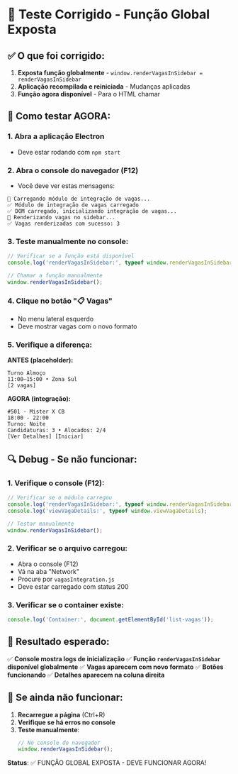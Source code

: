 # 🎯 Teste Corrigido - Função Global Exposta

## ✅ O que foi corrigido:

1. **Exposta função globalmente** - `window.renderVagasInSidebar = renderVagasInSidebar`
2. **Aplicação recompilada e reiniciada** - Mudanças aplicadas
3. **Função agora disponível** - Para o HTML chamar

## 🧪 Como testar AGORA:

### 1. **Abra a aplicação Electron**
- Deve estar rodando com `npm start`

### 2. **Abra o console do navegador (F12)**
- Você deve ver estas mensagens:
```
🚀 Carregando módulo de integração de vagas...
✅ Módulo de integração de vagas carregado
✅ DOM carregado, inicializando integração de vagas...
🚀 Renderizando vagas no sidebar...
✅ Vagas renderizadas com sucesso: 3
```

### 3. **Teste manualmente no console:**
```javascript
// Verificar se a função está disponível
console.log('renderVagasInSidebar:', typeof window.renderVagasInSidebar);

// Chamar a função manualmente
window.renderVagasInSidebar();
```

### 4. **Clique no botão "📋 Vagas"**
- No menu lateral esquerdo
- Deve mostrar vagas com o novo formato

### 5. **Verifique a diferença:**

**ANTES (placeholder):**
```
Turno Almoço
11:00–15:00 • Zona Sul
[2 vagas]
```

**AGORA (integração):**
```
#501 - Mister X CB
18:00 - 22:00
Turno: Noite
Candidaturas: 3 • Alocados: 2/4
[Ver Detalhes] [Iniciar]
```

## 🔍 Debug - Se não funcionar:

### 1. **Verifique o console (F12):**
```javascript
// Verificar se o módulo carregou
console.log('renderVagasInSidebar:', typeof window.renderVagasInSidebar);
console.log('viewVagaDetails:', typeof window.viewVagaDetails);

// Testar manualmente
window.renderVagasInSidebar();
```

### 2. **Verificar se o arquivo carregou:**
- Abra o console (F12)
- Vá na aba "Network"
- Procure por `vagasIntegration.js`
- Deve estar carregado com status 200

### 3. **Verificar se o container existe:**
```javascript
console.log('Container:', document.getElementById('list-vagas'));
```

## 🎯 Resultado esperado:

✅ **Console mostra logs de inicialização**
✅ **Função `renderVagasInSidebar` disponível globalmente**
✅ **Vagas aparecem com novo formato**
✅ **Botões funcionando**
✅ **Detalhes aparecem na coluna direita**

## 🚨 Se ainda não funcionar:

1. **Recarregue a página** (Ctrl+R)
2. **Verifique se há erros no console**
3. **Teste manualmente**:
   ```javascript
   // No console do navegador
   window.renderVagasInSidebar();
   ```

**Status**: ✅ FUNÇÃO GLOBAL EXPOSTA - DEVE FUNCIONAR AGORA!






